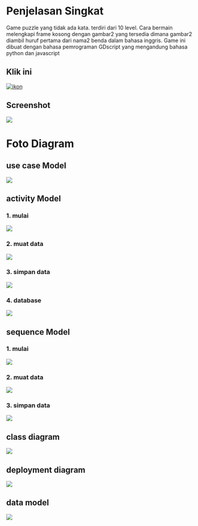 # Penjelasan Singkat
Game puzzle yang tidak ada kata. terdiri dari 10 level. Cara bermain melengkapi frame kosong dengan gambar2 yang tersedia dimana gambar2 diambil huruf pertama dari nama2 benda dalam bahasa inggris.
Game ini dibuat dengan bahasa pemrograman GDscript yang mengandung bahasa python dan javascript

## Klik ini
[![ikon](gambar/pp.png)](https://pind0.itch.io/alphapic)

## Screenshot
![](gambar/ok.png)

# Foto Diagram
## use case Model
![](foto_v5/ucm%20v/uc.png)

## activity Model
### 1. mulai
![](foto_v5/act%20v/activity%20mulai.png)
### 2. muat data
![](foto_v5/act%20v/activity%20muat%20data.png)
### 3. simpan data
![](foto_v5/act%20v/activity%20simpan%20data.png)
### 4. database
![](foto_v5/act%20v/activity%20database.png)

## sequence Model
### 1. mulai
![](foto_v5/sqm%20v/Sequence%20mulai.png)
### 2. muat data
![](foto_v5/sqm%20v/Sequence%20muat%20data.png)
### 3. simpan data
![](foto_v5/sqm%20v/Sequence%20simpan%20data.png)

## class diagram
![](foto_v5/cls%20v/Class%20Model.png)

## deployment diagram
![](foto_v5/deploy%20v/Deployment%20Model.png)

## data model
![](foto_v5/data%20model%20v/Data%20Model.png)
